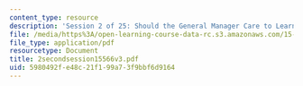 ```yaml
---
content_type: resource
description: 'Session 2 of 25: Should the General Manager Care to Learn IT?'
file: /media/https%3A/open-learning-course-data-rc.s3.amazonaws.com/15-566-information-technology-as-an-integrating-force-in-manufacturing-spring-2003/5980492fe48c21f199a73f9bbf6d9164_2secondsession15566v3.pdf
file_type: application/pdf
resourcetype: Document
title: 2secondsession15566v3.pdf
uid: 5980492f-e48c-21f1-99a7-3f9bbf6d9164
---
```

